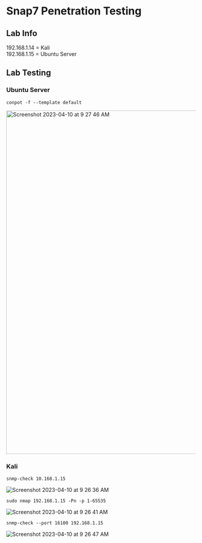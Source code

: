 # Snap7 Penetration Testing

## Lab Info

192.168.1.14 = Kali<br />
192.168.1.15 = Ubuntu Server

## Lab Testing

### Ubuntu Server

``conpot -f --template default``

<img width="915" alt="Screenshot 2023-04-10 at 9 27 46 AM" src="https://user-images.githubusercontent.com/96379191/230808053-fc8110cc-7f76-469c-8995-8243fcbd3d7c.png">

### Kali

``snmp-check 10.168.1.15   ``

![Screenshot 2023-04-10 at 9 26 36 AM](https://user-images.githubusercontent.com/96379191/230808072-b9e2e3d4-bff8-4703-8634-38e2ee77f30c.png)


``sudo nmap 192.168.1.15 -Pn -p 1-65535``

![Screenshot 2023-04-10 at 9 26 41 AM](https://user-images.githubusercontent.com/96379191/230808065-d855af5d-63f3-4c32-96b3-83bc15352359.png)


``snmp-check --port 16100 192.168.1.15``

![Screenshot 2023-04-10 at 9 26 47 AM](https://user-images.githubusercontent.com/96379191/230808059-9f1afd52-34b8-4b62-acfa-c9f867fc743c.png)

